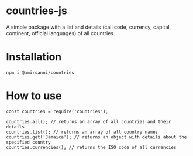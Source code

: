 # countries-js
A simple package with a list and details (call code, currency, capital, continent, official languages) of all countries.

# Installation
```
npm i @amirsanni/countries
```

# How to use
```
const countries = require('countries');

countries.all(); // returns an array of all countries and their details
countries.list(); // returns an array of all country names
countries.get('Jamaica'); // returns an object with details about the specified country
countries.currencies(); // returns the ISO code of all currencies
```
